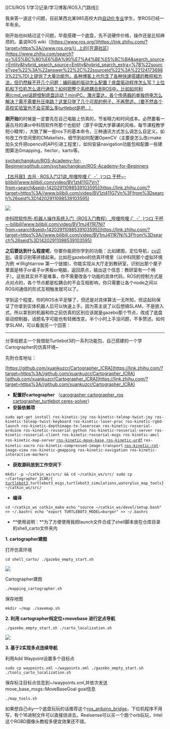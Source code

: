 [[CS/ROS 1/学习记录/学习博客/ROS入门路线]]

我来答一波这个问题，目前某西北某985高校大四[自动化专业](https://www.zhihu.com/search?q=%E8%87%AA%E5%8A%A8%E5%8C%96%E4%B8%93%E4%B8%9A&search_source=Entity&hybrid_search_source=Entity&hybrid_search_extra=%7B%22sourceType%22%3A%22answer%22%2C%22sourceId%22%3A%221241736983%22%7D)学生，学ROS已经一年有余。

刚开始也纠结过这个问题，毕竟搭建一个底盘，先不说硬件价格，操作还是比较麻烦的。虽说ROS wiki（[https://www.ros.org/](https://link.zhihu.com/?target=https%3A//www.ros.org/)）上的[开源社区](https://www.zhihu.com/search?q=%E5%BC%80%E6%BA%90%E7%A4%BE%E5%8C%BA&search_source=Entity&hybrid_search_source=Entity&hybrid_search_extra=%7B%22sourceType%22%3A%22answer%22%2C%22sourceId%22%3A%221241736983%22%7D)上提供了大量功能包，各种博客上也包含了各种快速搭建的教程和方法，但仍然躲不开几个问题：编码器的驱动怎么配置？底盘驱动程序怎么写？上位机和下位机怎么进行通信？如何把整个系统耦合到ROS中，比如如何利用/cmd_vel话题控制底盘运动？miniPC，激光雷达，各个传感器的单独供电怎么解决？需不需要升压电路？这里只举了几个可观的例子，不再赘述。（要不然各个高校实验室也不会买那么多turtlebot是吧...）

**刚开始**的时候是一定要先在自己电脑上仿真的，节省精力和时间成本。必然要看一遍古月的课or中科院软件所那个也挺好（源于中国大学慕课的风格，每节课程教学短小精悍），大致了解一些ros下的基本命令，三种通讯方式怎么调怎么自定义，如何改工作空间里的CMakelists，细节到如何配置OpenCV（主要是怎么改cmake加头文件把opencv的API引进工程里），如何安装navigation功能包和配置一些建图算法Gmapping，hector，karto等。

[sychaichangkun/ROS-Academy-for-Beginners](https://link.zhihu.com/?target=https%3A//github.com/sychaichangkun/ROS-Academy-for-Beginners)[github.com/sychaichangkun/ROS-Academy-for-Beginners](https://link.zhihu.com/?target=https%3A//github.com/sychaichangkun/ROS-Academy-for-Beginners)

[【古月居】古月 · ROS入门21讲_哔哩哔哩 (゜-゜)つロ 干杯~-bilibili](https://link.zhihu.com/?target=https%3A//www.bilibili.com/video/BV1zt411G7Vn%3Ffrom%3Dsearch%26seid%3D14202911098539103595)[www.bilibili.com/video/BV1zt411G7Vn?from=search&seid=14202911098539103595](https://link.zhihu.com/?target=https%3A//www.bilibili.com/video/BV1zt411G7Vn%3Ffrom%3Dsearch%26seid%3D14202911098539103595)

[![](https://picx.zhimg.com/v2-4bd15799e9cb50b87436538ab5e25295_180x120.jpg)](https://picx.zhimg.com/v2-4bd15799e9cb50b87436538ab5e25295_180x120.jpg)

[中科院软件所-机器人操作系统入门（ROS入门教程）_哔哩哔哩 (゜-゜)つロ 干杯~-bilibili](https://link.zhihu.com/?target=https%3A//www.bilibili.com/video/BV1mJ411R7Ni%3Ffrom%3Dsearch%26seid%3D14202911098539103595)[www.bilibili.com/video/BV1mJ411R7Ni?from=search&seid=14202911098539103595](https://link.zhihu.com/?target=https%3A//www.bilibili.com/video/BV1mJ411R7Ni%3Ffrom%3Dsearch%26seid%3D14202911098539103595)

**之后要达到什么程度呢**，你要你能把你学到的功能：比如建图，定位导航，[cv识别](https://www.zhihu.com/search?q=cv%E8%AF%86%E5%88%AB&search_source=Entity&hybrid_search_source=Entity&hybrid_search_extra=%7B%22sourceType%22%3A%22answer%22%2C%22sourceId%22%3A%221241736983%22%7D)，语音识别等拼接起来。比如在gazebo的仿真环境里（以中科院那个虚拟环境为例 ⇒\Rightarrow 第一个链接)，你能实现从大厅走到教研室，识别出那个屋子里面是椅子or桌子or黑板or电脑，返回原点，输出这个信息：教研室有一个椅子）。这些其实并不是难事，你不需要改各个功能的具体代码，ROS的控制方式是点对点的，各个节点都是松耦合的不会互相影响，你只需要让各个node之间以ROS间通信的形式互相触发就可以了。

学到这个程度，你的ROS水平足够了，但还是对具体算法一无所知，但这起码保证了你拿到实体机器人后可以快速上手。因为答主说了以后想搞SLAM，不是嵌入式，所以拿到的机器和你之前仿真的区别应该就是gazebo那个节点，改成了底盘驱动控制器，话题名字可能也有轻微改变。半个小时上手没问题，不多赘述。如何学SLAM，可以看我另一个回答：

---

分享给题主一个我借助Turtlebot3的一系列功能包，自己搭建的一个学Cartographer的仿真环境~

先附仓库地址：

[https://github.com/xuankuzcr/Cartographer_ICRA](https://link.zhihu.com/?target=https%3A//github.com/xuankuzcr/Cartographer_ICRA)[github.com/xuankuzcr/Cartographer_ICRA](https://link.zhihu.com/?target=https%3A//github.com/xuankuzcr/Cartographer_ICRA)

- **配置好cartographer** （[carographer cartographer_ros cartographer_turtlebot ceres-solver](https://link.zhihu.com/?target=https%3A//github.com/googlecartographer)）
- **安装依赖项**

`sudo apt-get install ros-kinetic-joy ros-kinetic-teleop-twist-joy ros-kinetic-teleop-twist-keyboard ros-kinetic-laser-proc ros-kinetic-rgbd-launch ros-kinetic-depthimage-to-laserscan ros-kinetic-rosserial-arduino ros-kinetic-rosserial-python ros-kinetic-rosserial-server ros-kinetic-rosserial-client ros-kinetic-rosserial-msgs ros-kinetic-amcl ros-kinetic-map-server` [`ros-kinetic-move-base ros-kinetic-urdf`](https://www.zhihu.com/search?q=ros-kinetic-move-base%20ros-kinetic-urdf&search_source=Entity&hybrid_search_source=Entity&hybrid_search_extra=%7B%22sourceType%22%3A%22answer%22%2C%22sourceId%22%3A%221241736983%22%7D) `ros-kinetic-xacro ros-kinetic-compressed-image-transport` [`ros-kinetic-rqt`](https://www.zhihu.com/search?q=ros-kinetic-rqt&search_source=Entity&hybrid_search_source=Entity&hybrid_search_extra=%7B%22sourceType%22%3A%22answer%22%2C%22sourceId%22%3A%221241736983%22%7D)`-image-view ros-kinetic-gmapping ros-kinetic-navigation ros-kinetic-interactive-markers`

- **获取源码放到工作空间下**

`mkdir -p ~/catkin_ws/src/ && cd ~/catkin_ws/src/ sudo cp ~/Cartographer_ICAR/{` [`turtlebot3`](https://www.zhihu.com/search?q=turtlebot3&search_source=Entity&hybrid_search_source=Entity&hybrid_search_extra=%7B%22sourceType%22%3A%22answer%22%2C%22sourceId%22%3A%221241736983%22%7D)`,turtlebot3_msgs,turtlebot3_simulations,waterplus_map_tools} ~/catkin_ws/src/`

- **编译**

`cd ~/catkin_ws catkin_make echo "source ~/catkin_ws/devel/setup.bash" >> ~/.bashrc echo "export TURTLEBOT3_MODEL=burger" >> ~/.bashrc`

- **使用说明：**为了方便使用我把launch文件合成了shell脚本放在仓库目录的shell_carto文件夹内

**1. cartographer建图**

打开仿真环境

`cd shell_carto/ ./gazebo_empty_start.sh`

[![](https://picx.zhimg.com/80/v2-0e7c046caf02e061c4b11e485d0cf077_720w.webp)](https://picx.zhimg.com/80/v2-0e7c046caf02e061c4b11e485d0cf077_720w.webp)

Cartographer建图

`./mapping_cartographer.sh`

保存地图

`mkdir ~/map ./savemap.sh`

**2. 利用 cartographer纯定位+movebase 进行定点导航**

`./gazebo_empty_start.sh ./carto_localization.sh`

[![](https://pic2.zhimg.com/80/v2-f23ee7e9605e7206986617b6ca3a0f27_720w.webp)](https://pic2.zhimg.com/80/v2-f23ee7e9605e7206986617b6ca3a0f27_720w.webp)

**3. 基于2实现多点连续导航**

利用Add Waypoint设置多个目标点

`sudo cp waypoints.xml ~/waypoints.xml ./gazebo_empty_start.sh ./tools_carto_localization.sh`

保存标注目标点信息到~/waypoints.xml,并依次发送move_base_msgs::MoveBaseGoal goal信息

`./map_tools.sh`

如果想自己diy一个底盘玩玩的话推荐这个[ros_arduino_bridge](https://www.zhihu.com/search?q=ros_arduino_bridge&search_source=Entity&hybrid_search_source=Entity&hybrid_search_extra=%7B%22sourceType%22%3A%22answer%22%2C%22sourceId%22%3A%221241736983%22%7D)，下位机程序不用写，有个16进制文件可以直接烧进去。Realsense可以买一个跑个orb玩玩，Intel这个RGBD摄像头教程多便宜效果还不错。